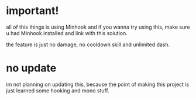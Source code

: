 # important!

all of this things is using Minhook and if you wanna try using this, make sure u had Minhook installed and link with this solution.

the feature is just no damage, no cooldown skill and unlimited dash. 

# no update

im not planning on updating this, because the point of making this project is just learned some hooking and mono stuff.
